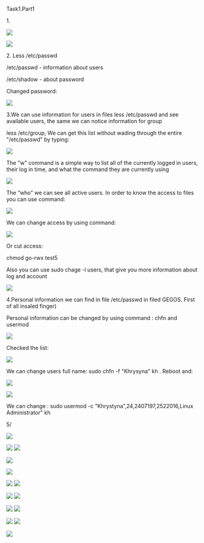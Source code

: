 <p>Task1.Part1</p>
<p>1.</p>

![](https://github.com/Khrystyna1983/DevOps_online_Lviv_2021Q2/raw/master/m5/Task5.1/scrin1/1root.jpg)

![](https://github.com/Khrystyna1983/DevOps_online_Lviv_2021Q2/raw/masterm5/Task5.1/scrin1/1root2.jpg)

<p>2. Less /etc/passwd</p>
<p>/etc/passwd  - information about users</p>
<p>/etc/shadow  - about password</p>
<p>Changed password:</p>

![](https://github.com/Khrystyna1983/DevOps_online_Lviv_2021Q2/raw/master/m5/Task5.1/scrin1/2paswd.jpg)

<p>3.We can use information for users in files less /etc/passwd and see available users, the same we can notice information for group </p>
<p>less /etc/group, We can get this list without wading through the entire "/etc/passwd" by typing:
</p>

![](https://github.com/Khrystyna1983/DevOps_online_Lviv_2021Q2/raw/master/m5/Task5.1/scrin1/3.2.jpg)

<p>The "w" command is a simple way to list all of the currently logged in users, their log in time, and what the command they are currently using
</p>

![](https://github.com/Khrystyna1983/DevOps_online_Lviv_2021Q2/raw/master/m5/Task5.1/scrin1/3.1.jpg)

<p>The “who” we can see all active users. In order to know the access to files you can use command:</p>

![](https://github.com/Khrystyna1983/DevOps_online_Lviv_2021Q2/raw/master/m5/Task5.1/scrin1/3.4.jpg)

<p>We can change access by using command:</p>

![](https://github.com/Khrystyna1983/DevOps_online_Lviv_2021Q2/raw/master/m5/Task5.1/scrin1/3.5.jpg)

<p>Or cut access:</p>
<p>chmod go-rwx test5</p>
<p>Also you can use sudo chage -l users, that give you more information about log and account</p>

![](https://github.com/Khrystyna1983/DevOps_online_Lviv_2021Q2/raw/master/m5/Task5.1/scrin1/3.6.jpg)

<p>4.Personal information we can find in file /etc/passwd in filed GEGOS. First of all insaled finger)</p>
<p> Personal information can be changed  by using command : chfn and usermod</p>


![](https://github.com/Khrystyna1983/DevOps_online_Lviv_2021Q2/raw/master/m5/Task5.1/scrin1/4.1.jpg)

<p>Checked  the list:</p>

![](https://github.com/Khrystyna1983/DevOps_online_Lviv_2021Q2/raw/master/m5/Task5.1/scrin1/4.3.jpg)

<p>We  can change users full name: sudo chfn -f "Khrysyna" kh . Reboot and:</p>

![](https://github.com/Khrystyna1983/DevOps_online_Lviv_2021Q2/raw/master/m5/Task5.1/scrin1/4.4.jpg)

![](https://github.com/Khrystyna1983/DevOps_online_Lviv_2021Q2/raw/master/m5/Task5.1/scrin1/4.5.jpg)

<p>We can change : sudo usermod -c "Khrystyna”,24,2407197,2522016,Linux Administrator" kh</p>

<p>5/</p>
<p></p>










![](https://github.com/Khrystyna1983/DevOps_online_Lviv_2021Q2/raw/master/m5/Task5.1/scrin1/3.1.jpg)

![](https://github.com/Khrystyna1983/DevOps_online_Lviv_2021Q2/raw/master/m4/Task4.2/1.gif)
![](https://github.com/Khrystyna1983/DevOps_online_Lviv_2021Q2/raw/master/m4/Task4.2/Scrin/1.2.jpg)

![](https://github.com/Khrystyna1983/DevOps_online_Lviv_2021Q2/raw/master/m4/Task4.2/1.gif)

![](https://github.com/Khrystyna1983/DevOps_online_Lviv_2021Q2/raw/master/m4/Task4.2/Scrin/1.2.jpg)

![](https://github.com/Khrystyna1983/DevOps_online_Lviv_2021Q2/raw/master/m4/Task4.2/1.gif)
![](https://github.com/Khrystyna1983/DevOps_online_Lviv_2021Q2/raw/master/m4/Task4.2/Scrin/1.2.jpg)

![](https://github.com/Khrystyna1983/DevOps_online_Lviv_2021Q2/raw/master/m4/Task4.2/1.gif)
![](https://github.com/Khrystyna1983/DevOps_online_Lviv_2021Q2/raw/master/m4/Task4.2/Scrin/1.2.jpg)

![](https://github.com/Khrystyna1983/DevOps_online_Lviv_2021Q2/raw/master/m4/Task4.2/1.gif)
![](https://github.com/Khrystyna1983/DevOps_online_Lviv_2021Q2/raw/master/m4/Task4.2/Scrin/1.2.jpg)

![](https://github.com/Khrystyna1983/DevOps_online_Lviv_2021Q2/raw/master/m4/Task4.2/1.gif)
![](https://github.com/Khrystyna1983/DevOps_online_Lviv_2021Q2/raw/master/m4/Task4.2/Scrin/1.2.jpg)

![](https://github.com/Khrystyna1983/DevOps_online_Lviv_2021Q2/raw/master/m4/Task4.2/1.gif)
<p></p>
<p></p>
<p></p>
<p></p>
<p></p>
<p></p>
<p></p>
